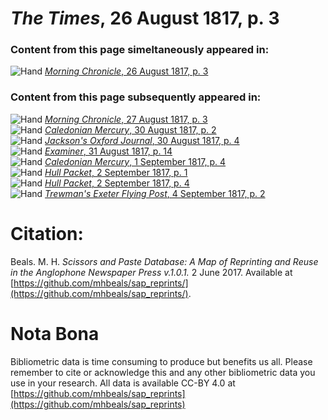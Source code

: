 # *The Times*, 26 August 1817, p. 3  
  
### Content from this page simeltaneously appeared in:  
![Hand](http://scissorsandpaste.net/wp-content/uploads/2017/06/smallhandpointer.png) [*Morning Chronicle*, 26 August 1817, p. 3](https://mhbeals.github.io/sap_html/Morning-Chronicle/Morning-Chronicle-26-August-1817-p-3)  
  
### Content from this page subsequently appeared in:  
![Hand](http://scissorsandpaste.net/wp-content/uploads/2017/06/smallhandpointer.png) [*Morning Chronicle*, 27 August 1817, p. 3](https://mhbeals.github.io/sap_html/Morning-Chronicle/Morning-Chronicle-27-August-1817-p-3)  
![Hand](http://scissorsandpaste.net/wp-content/uploads/2017/06/smallhandpointer.png) [*Caledonian Mercury*, 30 August 1817, p. 2](https://mhbeals.github.io/sap_html/Caledonian-Mercury/Caledonian-Mercury-30-August-1817-p-2)  
![Hand](http://scissorsandpaste.net/wp-content/uploads/2017/06/smallhandpointer.png) [*Jackson's Oxford Journal*, 30 August 1817, p. 4](https://mhbeals.github.io/sap_html/Jackson's-Oxford-Journal/Jackson's-Oxford-Journal-30-August-1817-p-4)  
![Hand](http://scissorsandpaste.net/wp-content/uploads/2017/06/smallhandpointer.png) [*Examiner*, 31 August 1817, p. 14](https://mhbeals.github.io/sap_html/Examiner/Examiner-31-August-1817-p-14)  
![Hand](http://scissorsandpaste.net/wp-content/uploads/2017/06/smallhandpointer.png) [*Caledonian Mercury*, 1 September 1817, p. 4](https://mhbeals.github.io/sap_html/Caledonian-Mercury/Caledonian-Mercury-1-September-1817-p-4)  
![Hand](http://scissorsandpaste.net/wp-content/uploads/2017/06/smallhandpointer.png) [*Hull Packet*, 2 September 1817, p. 1](https://mhbeals.github.io/sap_html/Hull-Packet/Hull-Packet-2-September-1817-p-1)  
![Hand](http://scissorsandpaste.net/wp-content/uploads/2017/06/smallhandpointer.png) [*Hull Packet*, 2 September 1817, p. 4](https://mhbeals.github.io/sap_html/Hull-Packet/Hull-Packet-2-September-1817-p-4)  
![Hand](http://scissorsandpaste.net/wp-content/uploads/2017/06/smallhandpointer.png) [*Trewman's Exeter Flying Post*, 4 September 1817, p. 2](https://mhbeals.github.io/sap_html/Trewman's-Exeter-Flying-Post/Trewman's-Exeter-Flying-Post-4-September-1817-p-2)  


# Citation: 

Beals. M. H. *Scissors and Paste Database: A Map of Reprinting and Reuse in the Anglophone Newspaper Press v.1.0.1.* 2 June 2017. Available at [https://github.com/mhbeals/sap_reprints/](https://github.com/mhbeals/sap_reprints/). 

# Nota Bona

Bibliometric data is time consuming to produce but benefits us all. Please remember to cite or acknowledge this and any other bibliometric data you use in your research. All data is available CC-BY 4.0 at [https://github.com/mhbeals/sap_reprints](https://github.com/mhbeals/sap_reprints)